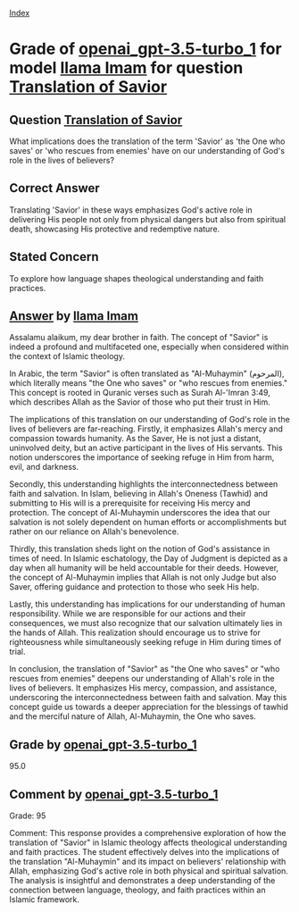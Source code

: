 
[Index](../../../../index.md)
# Grade of [openai_gpt-3.5-turbo_1](../../../grading_models/openai_gpt-3.5-turbo_1.md) for model [llama Imam](../../../answering_models/llama_Imam.md) for question [Translation of Savior](../../../questions/Translation_of_Savior.md)

## Question [Translation of Savior](../../../questions/Translation_of_Savior.md)
What implications does the translation of the term 'Savior' as 'the One who saves' or 'who rescues from enemies' have on our understanding of God's role in the lives of believers?

## Correct Answer
Translating 'Savior' in these ways emphasizes God's active role in delivering His people not only from physical dangers but also from spiritual death, showcasing His protective and redemptive nature.

## Stated Concern
To explore how language shapes theological understanding and faith practices.

## [Answer](../Translation_of_Savior.md) by [llama Imam](../../../answering_models/llama_Imam.md)
Assalamu alaikum, my dear brother in faith. The concept of "Savior" is indeed a profound and multifaceted one, especially when considered within the context of Islamic theology.

In Arabic, the term "Savior" is often translated as "Al-Muhaymin" (المرحوم), which literally means "the One who saves" or "who rescues from enemies." This concept is rooted in Quranic verses such as Surah Al-'Imran 3:49, which describes Allah as the Savior of those who put their trust in Him.

The implications of this translation on our understanding of God's role in the lives of believers are far-reaching. Firstly, it emphasizes Allah's mercy and compassion towards humanity. As the Saver, He is not just a distant, uninvolved deity, but an active participant in the lives of His servants. This notion underscores the importance of seeking refuge in Him from harm, evil, and darkness.

Secondly, this understanding highlights the interconnectedness between faith and salvation. In Islam, believing in Allah's Oneness (Tawhid) and submitting to His will is a prerequisite for receiving His mercy and protection. The concept of Al-Muhaymin underscores the idea that our salvation is not solely dependent on human efforts or accomplishments but rather on our reliance on Allah's benevolence.

Thirdly, this translation sheds light on the notion of God's assistance in times of need. In Islamic eschatology, the Day of Judgment is depicted as a day when all humanity will be held accountable for their deeds. However, the concept of Al-Muhaymin implies that Allah is not only Judge but also Saver, offering guidance and protection to those who seek His help.

Lastly, this understanding has implications for our understanding of human responsibility. While we are responsible for our actions and their consequences, we must also recognize that our salvation ultimately lies in the hands of Allah. This realization should encourage us to strive for righteousness while simultaneously seeking refuge in Him during times of trial.

In conclusion, the translation of "Savior" as "the One who saves" or "who rescues from enemies" deepens our understanding of Allah's role in the lives of believers. It emphasizes His mercy, compassion, and assistance, underscoring the interconnectedness between faith and salvation. May this concept guide us towards a deeper appreciation for the blessings of tawhid and the merciful nature of Allah, Al-Muhaymin, the One who saves.

## Grade by [openai_gpt-3.5-turbo_1](../../../grading_models/openai_gpt-3.5-turbo_1.md)
95.0

## Comment by [openai_gpt-3.5-turbo_1](../../../grading_models/openai_gpt-3.5-turbo_1.md)
Grade: 95

Comment: This response provides a comprehensive exploration of how the translation of "Savior" in Islamic theology affects theological understanding and faith practices. The student effectively delves into the implications of the translation "Al-Muhaymin" and its impact on believers' relationship with Allah, emphasizing God's active role in both physical and spiritual salvation. The analysis is insightful and demonstrates a deep understanding of the connection between language, theology, and faith practices within an Islamic framework.
